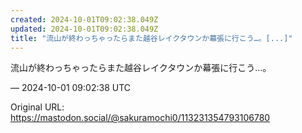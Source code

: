 ```yaml
---
created: 2024-10-01T09:02:38.049Z
updated: 2024-10-01T09:02:38.049Z
title: "流山が終わっちゃったらまた越谷レイクタウンか幕張に行こう…。[...]"
---
```


<p>流山が終わっちゃったらまた越谷レイクタウンか幕張に行こう…。</p>

&mdash; 2024-10-01 09:02:38 UTC

Original URL: https://mastodon.social/@sakuramochi0/113231354793106780
